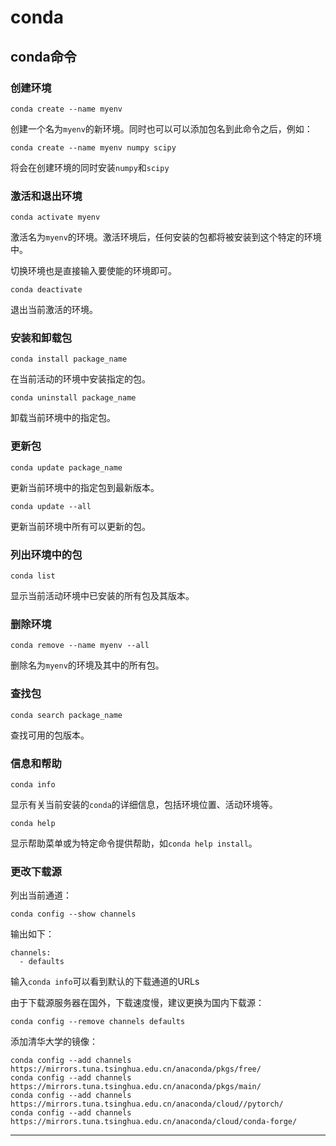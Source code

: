 # conda

## conda命令

### 创建环境
```shell
conda create --name myenv
```
创建一个名为`myenv`的新环境。同时也可以可以添加包名到此命令之后，例如：
```shell
conda create --name myenv numpy scipy
```
将会在创建环境的同时安装`numpy`和`scipy`

### 激活和退出环境
```shell
conda activate myenv
```
激活名为`myenv`的环境。激活环境后，任何安装的包都将被安装到这个特定的环境中。

切换环境也是直接输入要使能的环境即可。
```shell
conda deactivate
```
退出当前激活的环境。

### 安装和卸载包
```shell
conda install package_name
```
在当前活动的环境中安装指定的包。
```shell
conda uninstall package_name
```
卸载当前环境中的指定包。

### 更新包
```shell
conda update package_name
```
更新当前环境中的指定包到最新版本。
```shell
conda update --all
```
更新当前环境中所有可以更新的包。

### 列出环境中的包
```shell
conda list
```
显示当前活动环境中已安装的所有包及其版本。

### 删除环境
```shell
conda remove --name myenv --all
```
删除名为`myenv`的环境及其中的所有包。

### 查找包
```shell
conda search package_name
```
查找可用的包版本。

### 信息和帮助
```shell
conda info
```
显示有关当前安装的`conda`的详细信息，包括环境位置、活动环境等。
```shell
conda help
```
显示帮助菜单或为特定命令提供帮助，如`conda help install`。

### 更改下载源
列出当前通道：
```shell
conda config --show channels
```
输出如下：
```shell
channels:
  - defaults
```
输入`conda info`可以看到默认的下载通道的URLs

由于下载源服务器在国外，下载速度慢，建议更换为国内下载源：
```shell
conda config --remove channels defaults
```
添加清华大学的镜像：
```shell
conda config --add channels https://mirrors.tuna.tsinghua.edu.cn/anaconda/pkgs/free/
conda config --add channels https://mirrors.tuna.tsinghua.edu.cn/anaconda/pkgs/main/
conda config --add channels https://mirrors.tuna.tsinghua.edu.cn/anaconda/cloud//pytorch/
conda config --add channels https://mirrors.tuna.tsinghua.edu.cn/anaconda/cloud/conda-forge/
```

----

